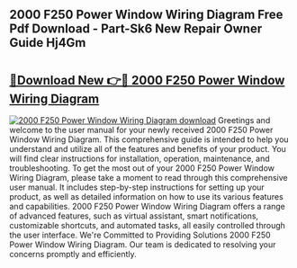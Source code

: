 ## 2000 F250 Power Window Wiring Diagram Free Pdf Download - Part-Sk6 New Repair Owner Guide Hj4Gm

# <h2><a href="http://dfm0l9w.blite.top/?on=2000+F250+Power+Window+Wiring+Diagram">🔗Download New 👉🔴 2000 F250 Power Window Wiring Diagram</a></h2>

[![2000 F250 Power Window Wiring Diagram download](https://i.imgur.com/lujVjoI.png)](http://dfm0l9w.blite.top/?on=2000+F250+Power+Window+Wiring+Diagram)
Greetings and welcome to the user manual for your newly received 2000 F250 Power Window Wiring Diagram. This comprehensive guide is intended to help you understand and utilize all of the features and benefits of your product. You will find clear instructions for installation, operation, maintenance, and troubleshooting. To get the most out of your 2000 F250 Power Window Wiring Diagram, please take a moment to read through this comprehensive user manual. It includes step-by-step instructions for setting up your product, as well as detailed information on how to use its various features and capabilities. 2000 F250 Power Window Wiring Diagram offers a range of advanced features, such as virtual assistant, smart notifications, customizable shortcuts, and automated tasks, all easily controlled through the user interface. We're Committed to Providing Solutions 2000 F250 Power Window Wiring Diagram. Our team is dedicated to resolving your concerns promptly and efficiently.
